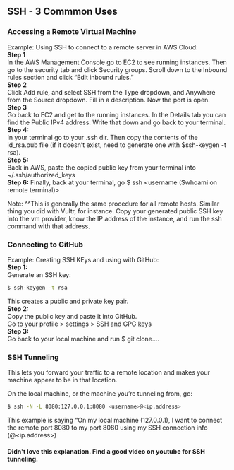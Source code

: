 ## SSH - 3 Commmon Uses

### Accessing a Remote Virtual Machine  
  
Example: Using SSH to connect to a remote server in AWS Cloud:  
**Step 1**  
In the AWS Management Console go to EC2 to see running instances.
Then go to the security tab and click Security groups.
Scroll down to the Inbound rules section and click “Edit inbound rules.”  
**Step 2**  
Click Add rule, and select SSH from the Type dropdown, and Anywhere from 
the Source dropdown. Fill in a description. Now the port is open.  
**Step 3**  
Go back to EC2 and get to the running instances. In the Details tab you can find 
the Public IPv4 address. Write that down and go back to your terminal.  
**Step 4:**   
In your terminal go to your .ssh dir. Then copy the contents of the id_rsa.pub file 
(if it doesn’t exist, need to generate one with $ssh-keygen -t rsa).  
**Step 5:**   
Back in AWS, paste the copied public key from your terminal into ~/.ssh/authorized_keys  
**Step 6:** 
Finally, back at your terminal, go $ ssh <username ($whoami on remote terminal)> <ip address you wrote down>  
    
Note: ^^This is generally the same procedure for all remote hosts. Similar thing you did with Vultr, 
for instance. Copy your generated public SSH key into the vm provider, know the IP address of the instance, 
and run the ssh command with that address.
  
  
### Connecting to GitHub  
Example: Creating SSH KEys and using with GitHub:  
**Step 1:**   
Generate an SSH key:
```bash
$ ssh-keygen -t rsa
```
This creates a public and private key pair.  
**Step 2:**   
Copy the public key and paste it into GitHub.  
Go to your profile > settings > SSH and GPG keys  
**Step 3:**    
Go back to your local machine and run $ git clone….  
  
### SSH Tunneling  
This lets you forward your traffic to a remote location and makes your machine appear to be in that location.   
    
On the local machine, or the machine you’re tunneling from, go:  
```bash
$ ssh -N -L 8080:127.0.0.1:8080 <username>@<ip.address>
```
This example is saying “On my local machine (127.0.0.1), I want to connect the remote port 8080 to my port 8080 
using my SSH connection info (<username>@<ip.address>)
  
#### Didn't love this explanation. Find a good video on youtube for SSH tunneling. 
